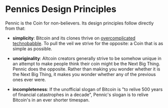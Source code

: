 # Pennics Design Principles

Pennic is the Coin for non-believers. Its design principles follow directly from that:

- **simplicity**: Bitcoin and its clones thrive on [overcomplicated technobabble](philosophy/principles.md). To pull the
  veil we strive for the opposite: a Coin that is as simple as possible.

- **unoriginality**: Altcoin creators generally strive to be somehow unique in an attempt to make people think their
  coin might be the Next Big Thing. Pennic does the opposite. Rather than making you wonder whether it is the Next
  Big Thing, it makes you wonder whether any of the previous ones ever were.

- **incompleteness**: If the unofficial slogan of Bitcoin is "to relive 500 years of financial catastrophes in a
  decade", Pennic's slogan is to relive Bitcoin's in an ever shorter timespan.
